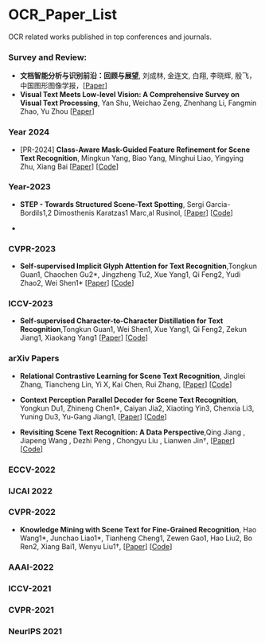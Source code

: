 # OCR_Paper_List
OCR related works published in top conferences and journals. 


### Survey and Review: 

* **文档智能分析与识别前沿：回顾与展望**, 刘成林, 金连文, 白翔, 李晓辉, 殷飞，中国图形图像学报，[[Paper](http://www.cjig.cn/jig/ch/reader/view_abstract.aspx?file_no=202211150000002)]
* **Visual Text Meets Low-level Vision: A Comprehensive Survey on Visual Text Processing**, Yan Shu, Weichao Zeng, Zhenhang Li, Fangmin Zhao, Yu Zhou
  [[Paper](https://arxiv.org/abs/2402.03082)]


### Year 2024 

* [PR-2024] **Class-Aware Mask-Guided Feature Refinement for Scene Text Recognition**, Mingkun Yang, Biao Yang, Minghui Liao, Yingying Zhu, Xiang Bai
  [[Paper](https://arxiv.org/abs/2402.13643)]
  [[Code](https://github.com/MelosY/CAM )]
  
  
### Year-2023 

* **STEP - Towards Structured Scene-Text Spotting**, Sergi Garcia-Bordils1,2 Dimosthenis Karatzas1 Marc¸al Rusinol, [[Paper](https://arxiv.org/pdf/2309.02356.pdf)] [[Code](https://github.com/Sergigb/)]

* 

### CVPR-2023

* **Self-supervised Implicit Glyph Attention for Text Recognition**,Tongkun Guan1, Chaochen Gu2*, Jingzheng Tu2, Xue Yang1, Qi Feng2, Yudi Zhao2, Wei Shen1*
[[Paper](https://openaccess.thecvf.com/content/CVPR2023/papers/Guan_Self-Supervised_Implicit_Glyph_Attention_for_Text_Recognition_CVPR_2023_paper.pdf)]
[[Code](https://github.com/TongkunGuan/SIGA)]



### ICCV-2023

* **Self-supervised Character-to-Character Distillation for Text Recognition**,Tongkun Guan1, Wei Shen1, Xue Yang1, Qi Feng2, Zekun Jiang1, Xiaokang Yang1
[[Paper](https://arxiv.org/pdf/2211.00288.pdf)]
[[Code](https://github.com/TongkunGuan/CCD)]


### arXiv Papers 



* **Relational Contrastive Learning for Scene Text Recognition**, Jinglei Zhang, Tiancheng Lin, Yi X, Kai Chen, Rui Zhang,
[[Paper](https://arxiv.org/pdf/2308.00508.pdf)]
[[Code](https://github.com/ThunderVVV/RCLSTR)] 

* **Context Perception Parallel Decoder for Scene Text Recognition**, Yongkun Du1, Zhineng Chen1*, Caiyan Jia2, Xiaoting Yin3, Chenxia Li3, Yuning Du3, Yu-Gang Jiang1,
[[Paper](https://arxiv.org/pdf/2307.12270.pdf)]
[[Code]()]

* **Revisiting Scene Text Recognition: A Data Perspective**,Qing Jiang , Jiapeng Wang , Dezhi Peng , Chongyu Liu , Lianwen Jin†,
[[Paper](https://arxiv.org/pdf/2307.08723.pdf)]
[[Code](https://github.com/Mountchicken/Union14M)]


### ECCV-2022 
### IJCAI 2022 
### CVPR-2022



* **Knowledge Mining with Scene Text for Fine-Grained Recognition**, Hao Wang1*, Junchao Liao1*, Tianheng Cheng1, Zewen Gao1, Hao Liu2, Bo Ren2, Xiang Bai1, Wenyu Liu1†,
[[Paper](https://arxiv.org/pdf/2203.14215.pdf)]
[[Code](https://github.com/lanfeng4659/KnowledgeMiningWithSceneText)]


### AAAI-2022 
### ICCV-2021
### CVPR-2021
### NeurIPS 2021
